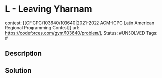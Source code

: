# L - Leaving Yharnam

contest: [[CFICPC/103640/103640|2021-2022 ACM-ICPC Latin American Regional Programming Contest]]
url: https://codeforces.com/gym/103640/problem/L
Status: #UNSOLVED
Tags: #

## Description

## Solution

